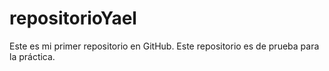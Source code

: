 # repositorioYael
Este es mi primer repositorio en GitHub.
Este repositorio es de prueba para la práctica.
